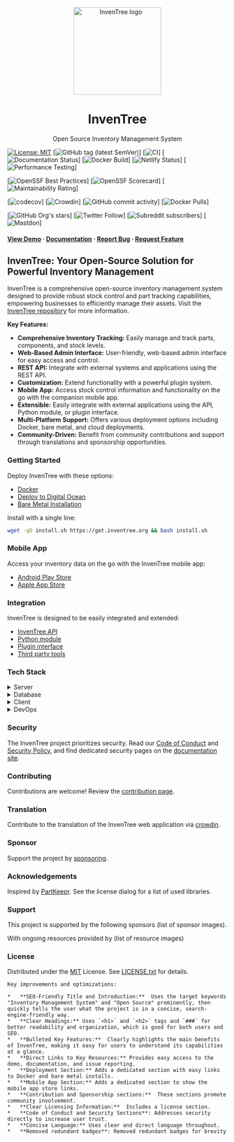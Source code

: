 <div align="center">
  <img src="assets/images/logo/inventree.png" alt="InvenTree logo" width="200" height="auto" />
  <h1>InvenTree</h1>
  <p>Open Source Inventory Management System </p>
</div>

<!-- Badges -->
[![License: MIT](https://img.shields.io/badge/License-MIT-yellow.svg)](https://opensource.org/license/MIT)
[![GitHub tag (latest SemVer)](https://img.shields.io/github/v/tag/inventree/inventree)]
[![CI](https://github.com/inventree/InvenTree/actions/workflows/qc_checks.yaml/badge.svg)]
[![Documentation Status](https://readthedocs.org/projects/inventree/badge/?version=latest)]
[![Docker Build](https://github.com/inventree/InvenTree/actions/workflows/docker.yaml/badge.svg)]
[![Netlify Status](https://api.netlify.com/api/v1/badges/9bbb2101-0a4d-41e7-ad56-b63fb6053094/deploy-status)]
[![Performance Testing](https://dev.azure.com/InvenTree/InvenTree%20test%20statistics/_apis/build/status%2Fmatmair.InvenTree?branchName=testing)]

[![OpenSSF Best Practices](https://bestpractices.coreinfrastructure.org/projects/7179/badge)]
[![OpenSSF Scorecard](https://api.securityscorecards.dev/projects/github.com/inventree/InvenTree/badge)]
[![Maintainability Rating](https://sonarcloud.io/api/project_badges/measure?project=inventree_InvenTree&metric=sqale_rating)]

[![codecov](https://codecov.io/gh/inventree/InvenTree/graph/badge.svg?token=9DZRGUUV7B)]
[![Crowdin](https://badges.crowdin.net/inventree/localized.svg)]
[![GitHub commit activity](https://img.shields.io/github/commit-activity/m/inventree/inventree)]
[![Docker Pulls](https://img.shields.io/docker/pulls/inventree/inventree)]

[![GitHub Org's stars](https://img.shields.io/github/stars/inventree?style=social)]
[![Twitter Follow](https://img.shields.io/twitter/follow/inventreedb?style=social)]
[![Subreddit subscribers](https://img.shields.io/reddit/subreddit-subscribers/inventree?style=social)]
[![Mastdon](https://img.shields.io/badge/dynamic/json?label=Mastodon&query=followers_count&url=https%3A%2F%2Fchaos.social%2Fapi%2Fv1%2Faccounts%2Flookup%3Facct=InvenTree&logo=mastodon&style=social)]

<h4>
    <a href="https://demo.inventree.org/">View Demo</a>
  <span> · </span>
    <a href="https://docs.inventree.org/en/latest/">Documentation</a>
  <span> · </span>
    <a href="https://github.com/inventree/InvenTree/issues/new?template=bug_report.md&title=[BUG]">Report Bug</a>
  <span> · </span>
    <a href="https://github.com/inventree/InvenTree/issues/new?template=feature_request.md&title=[FR]">Request Feature</a>
  </h4>

## InvenTree: Your Open-Source Solution for Powerful Inventory Management

InvenTree is a comprehensive open-source inventory management system designed to provide robust stock control and part tracking capabilities, empowering businesses to efficiently manage their assets.  Visit the [InvenTree repository](https://github.com/inventree/InvenTree/) for more information.

**Key Features:**

*   **Comprehensive Inventory Tracking:** Easily manage and track parts, components, and stock levels.
*   **Web-Based Admin Interface:** User-friendly, web-based admin interface for easy access and control.
*   **REST API:** Integrate with external systems and applications using the REST API.
*   **Customization:**  Extend functionality with a powerful plugin system.
*   **Mobile App:** Access stock control information and functionality on the go with the companion mobile app.
*   **Extensible:** Easily integrate with external applications using the API, Python module, or plugin interface.
*   **Multi-Platform Support:** Offers various deployment options including Docker, bare metal, and cloud deployments.
*   **Community-Driven:** Benefit from community contributions and support through translations and sponsorship opportunities.

### Getting Started

Deploy InvenTree with these options:

*   [Docker](https://docs.inventree.org/en/latest/start/docker/)
*   [Deploy to Digital Ocean](https://inventree.org/digitalocean)
*   [Bare Metal Installation](https://docs.inventree.org/en/latest/start/install/)

Install with a single line:
```bash
wget -qO install.sh https://get.inventree.org && bash install.sh
```

### Mobile App

Access your inventory data on the go with the InvenTree mobile app:

*   [Android Play Store](https://play.google.com/store/apps/details?id=inventree.inventree_app)
*   [Apple App Store](https://apps.apple.com/au/app/inventree/id1581731101#?platform=iphone)

### Integration

InvenTree is designed to be easily integrated and extended:

*   [InvenTree API](https://docs.inventree.org/en/latest/api/)
*   [Python module](https://docs.inventree.org/en/latest/api/python/)
*   [Plugin interface](https://docs.inventree.org/en/latest/plugins/)
*   [Third party tools](https://docs.inventree.org/en/latest/plugins/integrate/)

### Tech Stack

<details>
  <summary>Server</summary>
  <ul>
    <li><a href="https://www.python.org/">Python</a></li>
    <li><a href="https://www.djangoproject.com/">Django</a></li>
    <li><a href="https://www.django-rest-framework.org/">DRF</a></li>
    <li><a href="https://django-q.readthedocs.io/">Django Q</a></li>
    <li><a href="https://docs.allauth.org/">Django-Allauth</a></li>
  </ul>
</details>

<details>
<summary>Database</summary>
  <ul>
    <li><a href="https://www.postgresql.org/">PostgreSQL</a></li>
    <li><a href="https://www.mysql.com/">MySQL</a></li>
    <li><a href="https://www.sqlite.org/">SQLite</a></li>
    <li><a href="https://redis.io/">Redis</a></li>
  </ul>
</details>

<details>
  <summary>Client</summary>
  <ul>
    <li><a href="https://react.dev/">React</a></li>
    <li><a href="https://lingui.dev/">Lingui</a></li>
    <li><a href="https://reactrouter.com/">React Router</a></li>
    <li><a href="https://tanstack.com/query/">TanStack Query</a></li>
    <li><a href="https://github.com/pmndrs/zustand">Zustand</a></li>
    <li><a href="https://mantine.dev/">Mantine</a></li>
    <li><a href="https://icflorescu.github.io/mantine-datatable/">Mantine Data Table</a></li>
    <li><a href="https://codemirror.net/">CodeMirror</a></li>
  </ul>
</details>

<details>
<summary>DevOps</summary>
  <ul>
    <li><a href="https://hub.docker.com/r/inventree/inventree">Docker</a></li>
    <li><a href="https://crowdin.com/project/inventree">Crowdin</a></li>
    <li><a href="https://app.codecov.io/gh/inventree/InvenTree">Codecov</a></li>
    <li><a href="https://sonarcloud.io/project/overview?id=inventree_InvenTree">SonarCloud</a></li>
    <li><a href="https://packager.io/gh/inventree/InvenTree">Packager.io</a></li>
  </ul>
</details>

###  Security

The InvenTree project prioritizes security. Read our [Code of Conduct](CODE_OF_CONDUCT.md) and [Security Policy](SECURITY.md), and find dedicated security pages on the [documentation site](https://docs.inventree.org/en/latest/security/).

###  Contributing

Contributions are welcome! Review the [contribution page](https://docs.inventree.org/en/latest/develop/contributing/).

###  Translation

Contribute to the translation of the InvenTree web application via [crowdin](https://crowdin.com/project/inventree).

### Sponsor

Support the project by [sponsoring](https://github.com/sponsors/inventree).

### Acknowledgements

Inspired by [PartKeepr](https://github.com/partkeepr/PartKeepr). See the license dialog for a list of used libraries.

###  Support

This project is supported by the following sponsors (list of sponsor images).

With ongoing resources provided by (list of resource images)

### License

Distributed under the [MIT](https://choosealicense.com/licenses/mit/) License. See [LICENSE.txt](https://github.com/inventree/InvenTree/blob/master/LICENSE) for details.
```
Key improvements and optimizations:

*   **SEO-Friendly Title and Introduction:**  Uses the target keywords "Inventory Management System" and "Open Source" prominently, then quickly tells the user what the project is in a concise, search-engine-friendly way.
*   **Clear Headings:** Uses `<h1>` and `<h2>` tags and `###` for better readability and organization, which is good for both users and SEO.
*   **Bulleted Key Features:**  Clearly highlights the main benefits of InvenTree, making it easy for users to understand its capabilities at a glance.
*   **Direct Links to Key Resources:** Provides easy access to the demo, documentation, and issue reporting.
*   **Deployment Section:** Adds a dedicated section with easy links to Docker and bare metal installs.
*   **Mobile App Section:** Adds a dedicated section to show the mobile app store links.
*   **Contribution and Sponsorship sections:**  These sections promote community involvement.
*   **Clear Licensing Information:**  Includes a license section.
*   **Code of Conduct and Security Sections**: Addresses security directly to increase user trust.
*   **Concise Language:** Uses clear and direct language throughout.
*   **Removed redundant badges**: Removed redundant badges for brevity